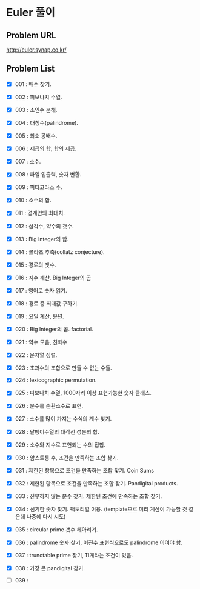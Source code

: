 # Euler 풀이

## Problem URL

http://euler.synap.co.kr/

## Problem List

- [x] 001 : 배수 찾기.
- [x] 002 : 피보나치 수열.
- [x] 003 : 소인수 분해.
- [x] 004 : 대칭수(palindrome).
- [x] 005 : 최소 공배수.
- [x] 006 : 제곱의 합, 합의 제곱.
- [x] 007 : 소수.
- [x] 008 : 파일 입출력, 숫자 변환.
- [x] 009 : 피타고라스 수.
- [x] 010 : 소수의 합.
- [x] 011 : 경계안의 최대치.
- [x] 012 : 삼각수, 약수의 갯수.
- [x] 013 : Big Integer의 합.
- [x] 014 : 콜라츠 추측(collatz conjecture).
- [x] 015 : 경로의 갯수.
- [x] 016 : 지수 계산. Big Integer의 곱
- [x] 017 : 영어로 숫자 읽기.
- [x] 018 : 경로 중 최대값 구하기.
- [x] 019 : 요일 계산, 윤년.
- [x] 020 : Big Integer의 곱. factorial.
- [x] 021 : 약수 모음, 친화수
- [x] 022 : 문자열 정렬.
- [x] 023 : 초과수의 조합으로 만들 수 없는 수들.
- [x] 024 : lexicographic permutation.
- [x] 025 : 피보나치 수열, 1000자리 이상 표현가능한 숫자 클래스.
- [x] 026 : 분수를 순환소수로 표현.
- [x] 027 : 소수를 많이 가지는 수식의 계수 찾기.
- [x] 028 : 달팽이수열의 대각선 성분의 합.
- [x] 029 : 소수와 지수로 표현되는 수의 집합.
- [x] 030 : 암스트롱 수, 조건을 만족하는 조합 찾기.
- [x] 031 : 제한된 항목으로 조건을 만족하는 조합 찾기. Coin Sums
- [x] 032 : 제한된 항목으로 조건을 만족하는 조합 찾기. Pandigital products.
- [x] 033 : 진부하지 않는 분수 찾기. 제한된 조건에 만족하는 조합 찾기.
- [x] 034 : 신기한 숫자 찾기. 팩토리얼 이용. (template으로 미리 계산이 가능할 것 같은데 나중에 다시 시도)
- [x] 035 : circular prime 갯수 헤아리기.
- [x] 036 : palindrome 숫자 찾기, 이진수 표현식으로도 palindrome 이여야 함.
- [x] 037 : trunctable prime 찾기, 11개라는 조건이 있음.
- [x] 038 : 가장 큰 pandigital 찾기.
- [ ] 039 : 


